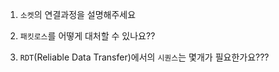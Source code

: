1. `소켓`의 연결과정을 설명해주세요

2. `패킷로스`를 어떻게 대처할 수 있나요??

3. `RDT`(Reliable Data Transfer)에서의 `시퀀스`는 몇개가 필요한가요???

